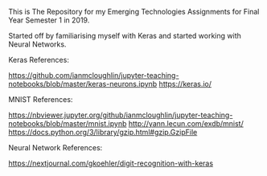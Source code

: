 This is The Repository for my Emerging Technologies Assignments for Final Year Semester 1 in 2019. 

Started off by familiarising myself with Keras and started working with Neural Networks.

Keras References:

https://github.com/ianmcloughlin/jupyter-teaching-notebooks/blob/master/keras-neurons.ipynb
https://keras.io/

MNIST References:

https://nbviewer.jupyter.org/github/ianmcloughlin/jupyter-teaching-notebooks/blob/master/mnist.ipynb
http://yann.lecun.com/exdb/mnist/
https://docs.python.org/3/library/gzip.html#gzip.GzipFile

Neural Network References:

https://nextjournal.com/gkoehler/digit-recognition-with-keras

